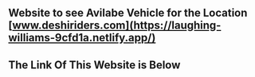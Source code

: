 ## Website to see Avilabe Vehicle for the Location  [www.deshiriders.com](https://laughing-williams-9cfd1a.netlify.app/)
## The Link Of This Website is Below

